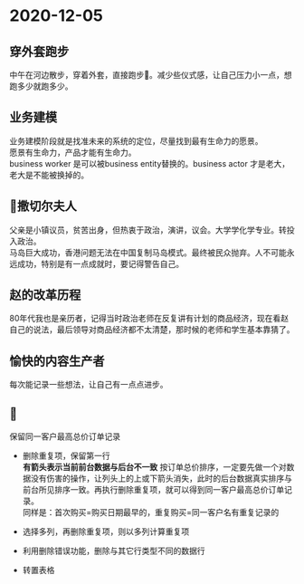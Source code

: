 # 2020-12-05  

## 穿外套跑步

中午在河边散步，穿着外套，直接跑步:running:。减少些仪式感，让自己压力小一点，想跑多少就跑多少。  

## 业务建模

业务建模阶段就是找准未来的系统的定位，尽量找到最有生命力的愿景。  
愿景有生命力，产品才能有生命力。  
business worker 是可以被business entity替换的。business actor 才是老大，老大是不能被换掉的。  

## :woman:撒切尔夫人  

父亲是小镇议员，贫苦出身，但热衷于政治，演讲，议会。大学学化学专业。转投入政治。  
马岛巨大成功，香港问题无法在中国复制马岛模式。最终被民众抛弃。人不可能永远成功，特别是有一点成就时，要记得警告自己。  

## 赵的改革历程

80年代我也是亲历者，记得当时政治老师在反复讲有计划的商品经济，现在看赵自己的说法，最后领导对商品经济都不太清楚，那时候的老师和学生基本靠猜了。

## 愉快的内容生产者

每次能记录一些想法，让自己有一点点进步。

## :office:

保留同一客户最高总价订单记录

+ 删除重复项，保留第一行  
__有箭头表示当前前台数据与后台不一致__ 按订单总价排序，一定要先做一个对数据没有伤害的操作，让列头上的上或下箭头消失，此时的后台数据真实排序与前台所见排序一致。再执行删除重复项，就可以得到同一客户最高总价订单记录。  
同样是：首次购买=购买日期最早的，重复购买=同一客户名有重复记录的  

+ 选择多列，再删除重复项，则以多列计算重复项

+ 利用删除错误功能，删除与其它行类型不同的数据行

+ 转置表格

